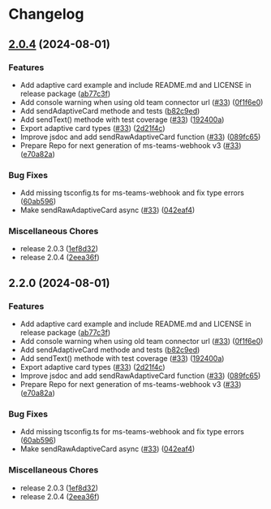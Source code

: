 # Changelog

## [2.0.4](https://github.com/waigel/node-ms-teams-webhook/compare/ms-teams-webhook-v2.2.0...ms-teams-webhook-v2.0.4) (2024-08-01)


### Features

* Add adaptive card example and include README.md and LICENSE in release package ([ab77c3f](https://github.com/waigel/node-ms-teams-webhook/commit/ab77c3f6ca4ff2fe6a52058b95eee4965fe6d876))
* Add console warning when using old team connector url ([#33](https://github.com/waigel/node-ms-teams-webhook/issues/33)) ([0f1f6e0](https://github.com/waigel/node-ms-teams-webhook/commit/0f1f6e0b9cc0175b70dbaa6757f5a05b760cb1ad))
* Add sendAdaptiveCard methode and tests ([b82c9ed](https://github.com/waigel/node-ms-teams-webhook/commit/b82c9edb156503f6bd305d02c34772d8f42f99c2))
* Add sendText() methode with test coverage  ([#33](https://github.com/waigel/node-ms-teams-webhook/issues/33)) ([192400a](https://github.com/waigel/node-ms-teams-webhook/commit/192400a2959a7eefef56197ee7a12a01016b2070))
* Export adaptive card types ([#33](https://github.com/waigel/node-ms-teams-webhook/issues/33)) ([2d21f4c](https://github.com/waigel/node-ms-teams-webhook/commit/2d21f4c799cf4775212afebedaa757d5a7b227a7))
* Improve jsdoc and add sendRawAdaptiveCard function ([#33](https://github.com/waigel/node-ms-teams-webhook/issues/33)) ([089fc65](https://github.com/waigel/node-ms-teams-webhook/commit/089fc652dd62fd1313559e095b88acd50e897538))
* Prepare Repo for next generation of ms-teams-webhook v3 ([#33](https://github.com/waigel/node-ms-teams-webhook/issues/33)) ([e70a82a](https://github.com/waigel/node-ms-teams-webhook/commit/e70a82a02702561e23d0099fac913afad1f566e0))


### Bug Fixes

* Add missing tsconfig.ts for ms-teams-webhook and fix type errors ([60ab596](https://github.com/waigel/node-ms-teams-webhook/commit/60ab596aa6d9fbdd21f96165f53bb16a609e9ae2))
* Make sendRawAdaptiveCard async ([#33](https://github.com/waigel/node-ms-teams-webhook/issues/33)) ([042eaf4](https://github.com/waigel/node-ms-teams-webhook/commit/042eaf4d46eccd346278ee0ef03a401b943304db))


### Miscellaneous Chores

* release 2.0.3 ([1ef8d32](https://github.com/waigel/node-ms-teams-webhook/commit/1ef8d32a00b39c527449679d30dfc7dbb6840d08))
* release 2.0.4 ([2eea36f](https://github.com/waigel/node-ms-teams-webhook/commit/2eea36f31462128de7c13be1cf3de60edb14674a))

## 2.2.0 (2024-08-01)


### Features

* Add adaptive card example and include README.md and LICENSE in release package ([ab77c3f](https://github.com/waigel/node-ms-teams-webhook/commit/ab77c3f6ca4ff2fe6a52058b95eee4965fe6d876))
* Add console warning when using old team connector url ([#33](https://github.com/waigel/node-ms-teams-webhook/issues/33)) ([0f1f6e0](https://github.com/waigel/node-ms-teams-webhook/commit/0f1f6e0b9cc0175b70dbaa6757f5a05b760cb1ad))
* Add sendAdaptiveCard methode and tests ([b82c9ed](https://github.com/waigel/node-ms-teams-webhook/commit/b82c9edb156503f6bd305d02c34772d8f42f99c2))
* Add sendText() methode with test coverage  ([#33](https://github.com/waigel/node-ms-teams-webhook/issues/33)) ([192400a](https://github.com/waigel/node-ms-teams-webhook/commit/192400a2959a7eefef56197ee7a12a01016b2070))
* Export adaptive card types ([#33](https://github.com/waigel/node-ms-teams-webhook/issues/33)) ([2d21f4c](https://github.com/waigel/node-ms-teams-webhook/commit/2d21f4c799cf4775212afebedaa757d5a7b227a7))
* Improve jsdoc and add sendRawAdaptiveCard function ([#33](https://github.com/waigel/node-ms-teams-webhook/issues/33)) ([089fc65](https://github.com/waigel/node-ms-teams-webhook/commit/089fc652dd62fd1313559e095b88acd50e897538))
* Prepare Repo for next generation of ms-teams-webhook v3 ([#33](https://github.com/waigel/node-ms-teams-webhook/issues/33)) ([e70a82a](https://github.com/waigel/node-ms-teams-webhook/commit/e70a82a02702561e23d0099fac913afad1f566e0))


### Bug Fixes

* Add missing tsconfig.ts for ms-teams-webhook and fix type errors ([60ab596](https://github.com/waigel/node-ms-teams-webhook/commit/60ab596aa6d9fbdd21f96165f53bb16a609e9ae2))
* Make sendRawAdaptiveCard async ([#33](https://github.com/waigel/node-ms-teams-webhook/issues/33)) ([042eaf4](https://github.com/waigel/node-ms-teams-webhook/commit/042eaf4d46eccd346278ee0ef03a401b943304db))


### Miscellaneous Chores

* release 2.0.3 ([1ef8d32](https://github.com/waigel/node-ms-teams-webhook/commit/1ef8d32a00b39c527449679d30dfc7dbb6840d08))
* release 2.0.4 ([2eea36f](https://github.com/waigel/node-ms-teams-webhook/commit/2eea36f31462128de7c13be1cf3de60edb14674a))
